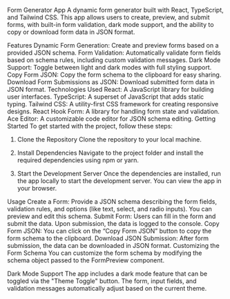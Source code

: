 Form Generator App
A dynamic form generator built with React, TypeScript, and Tailwind CSS. This app allows users to create, preview, and submit forms, with built-in form validation, dark mode support, and the ability to copy or download form data in JSON format.

Features
Dynamic Form Generation: Create and preview forms based on a provided JSON schema.
Form Validation: Automatically validate form fields based on schema rules, including custom validation messages.
Dark Mode Support: Toggle between light and dark modes with full styling support.
Copy Form JSON: Copy the form schema to the clipboard for easy sharing.
Download Form Submissions as JSON: Download submitted form data in JSON format.
Technologies Used
React: A JavaScript library for building user interfaces.
TypeScript: A superset of JavaScript that adds static typing.
Tailwind CSS: A utility-first CSS framework for creating responsive designs.
React Hook Form: A library for handling form state and validation.
Ace Editor: A customizable code editor for JSON schema editing.
Getting Started
To get started with the project, follow these steps:

1. Clone the Repository
Clone the repository to your local machine.

2. Install Dependencies
Navigate to the project folder and install the required dependencies using npm or yarn.

3. Start the Development Server
Once the dependencies are installed, run the app locally to start the development server. You can view the app in your browser.


Usage
Create a Form: Provide a JSON schema describing the form fields, validation rules, and options (like text, select, and radio inputs). You can preview and edit this schema.
Submit Form: Users can fill in the form and submit the data. Upon submission, the data is logged to the console.
Copy Form JSON: You can click on the “Copy Form JSON” button to copy the form schema to the clipboard.
Download JSON Submission: After form submission, the data can be downloaded in JSON format.
Customizing the Form Schema
You can customize the form schema by modifying the schema object passed to the FormPreview component.

Dark Mode Support
The app includes a dark mode feature that can be toggled via the "Theme Toggle" button. The form, input fields, and validation messages automatically adjust based on the current theme.



